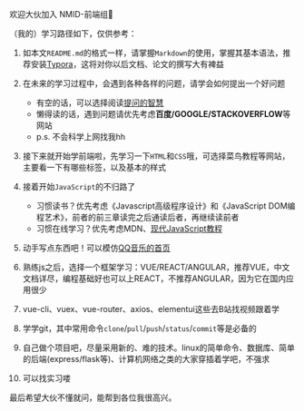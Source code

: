 欢迎大伙加入 NMID-前端组🎉

（我的）学习路径如下，仅供参考：

1. 如本文`README.md`的格式一样，请掌握`Markdown`的使用，掌握其基本语法，推荐安装[Typora](https://www.typora.io/)，这将对你以后文档、论文的撰写大有裨益
2. 在未来的学习过程中，会遇到各种各样的问题，请学会如何提出一个好问题
   - 有空的话，可以选择阅读[提问的智慧](https://github.com/ryanhanwu/How-To-Ask-Questions-The-Smart-Way/blob/main/README-zh_CN.md)
   - 懒得读的话，遇到问题请优先考虑**百度/GOOGLE/STACKOVERFLOW**等网站
   - p.s. 不会科学上网找我hh
3. 接下来就开始学前端啦，先学习一下`HTML`和`CSS`哦，可选择菜鸟教程等网站，主要看一下有哪些标签，以及基本的样式
4. 接着开始`JavaScript`的不归路了
   - 习惯读书？优先考虑《Javascript高级程序设计》和《JavaScript DOM编程艺术》，前者的前三章读完之后通读后者，再继续读前者
   - 习惯在线学习？优先考虑MDN、[现代JavaScript教程](https://zh.javascript.info/)
5. 动手写点东西吧！可以模仿[QQ音乐的首页](https://y.qq.com/)

6. 熟练js之后，选择一个框架学习：VUE/REACT/ANGULAR，推荐VUE，中文文档详尽，编程基础好也可以上REACT，不推荐ANGULAR，因为它在国内应用很少
7. vue-cli、vuex、vue-router、axios、elementui这些去B站找视频跟着学
8. 学学git，其中常用命令`clone`/`pull`/`push`/`status`/`commit`等是必备的
9. 自己做个项目吧，尽量采用新的、难的技术。linux的简单命令、数据库、简单的后端(express/flask等)、计算机网络之类的大家穿插着学吧，不强求
10. 可以找实习喽

最后希望大伙不懂就问，能帮到各位我很高兴。

